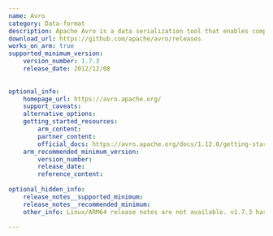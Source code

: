 ```yaml
---
name: Avro
category: Data-format
description: Apache Avro is a data serialization tool that enables compact, schema-based data exchange in distributed systems and applications.
download_url: https://github.com/apache/avro/releases
works_on_arm: true
supported_minimum_version:
    version_number: 1.7.3
    release_date: 2012/12/08
 
 
optional_info:
    homepage_url: https://avro.apache.org/
    support_caveats:
    alternative_options:
    getting_started_resources:
        arm_content:
        partner_content:
        official_docs: https://avro.apache.org/docs/1.12.0/getting-started-python/
    arm_recommended_minimum_version:
        version_number:
        release_date:
        reference_content:
 
optional_hidden_info:
    release_notes__supported_minimum:
    release_notes__recommended_minimum:
    other_info: Linux/ARM64 release notes are not available. v1.7.3 has been successfully installed on the Neoverse N1, prior versions are failing to install.
 
---
```

